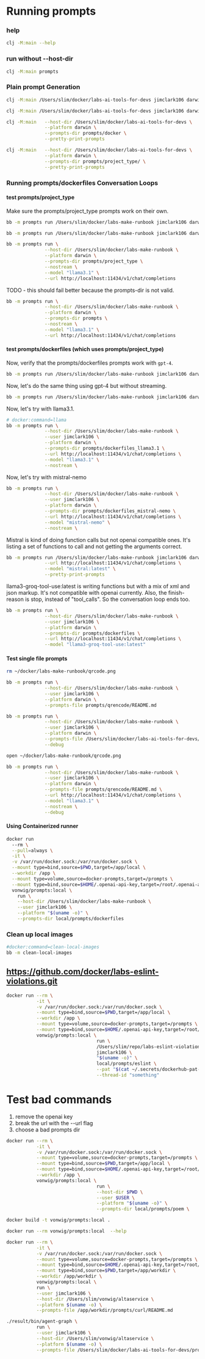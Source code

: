 # Running prompts

### help

```sh
clj -M:main --help
```

### run without --host-dir

```sh
clj -M:main prompts
```

### Plain prompt Generation

```sh
clj -M:main /Users/slim/docker/labs-ai-tools-for-devs jimclark106 darwin prompts/docker
```

```sh
clj -M:main /Users/slim/docker/labs-ai-tools-for-devs jimclark106 darwin prompts/docker --pretty-print-prompts
```

```sh
clj -M:main   --host-dir /Users/slim/docker/labs-ai-tools-for-devs \
              --platform darwin \
              --prompts-dir prompts/docker \
              --pretty-print-prompts
```

```sh
clj -M:main   --host-dir /Users/slim/docker/labs-ai-tools-for-devs \
              --platform darwin \
              --prompts-dir prompts/project_type/ \
              --pretty-print-prompts
```


### Running prompts/dockerfiles Conversation Loops

#### test prompts/project_type

Make sure the prompts/project_type prompts work on their own.

```sh
bb -m prompts run /Users/slim/docker/labs-make-runbook jimclark106 darwin prompts/project_type --debug
```

```sh
bb -m prompts run /Users/slim/docker/labs-make-runbook jimclark106 darwin prompts/project_type --nostream
```

```sh
bb -m prompts run \
              --host-dir /Users/slim/docker/labs-make-runbook \
              --platform darwin \
              --prompts-dir prompts/project_type \
              --nostream \
              --model "llama3.1" \
              --url http://localhost:11434/v1/chat/completions
```

TODO - this should fail better because the prompts-dir is not valid.

```sh
bb -m prompts run \
              --host-dir /Users/slim/docker/labs-make-runbook \
              --platform darwin \
              --prompts-dir prompts \
              --nostream \
              --model "llama3.1" \
              --url http://localhost:11434/v1/chat/completions
```


#### test prompts/dockerfiles (which uses prompts/project_type)

Now, verify that the prompts/dockerfiles prompts work with `gpt-4`.

```sh
bb -m prompts run /Users/slim/docker/labs-make-runbook jimclark106 darwin prompts/dockerfiles
```

Now, let's do the same thing using gpt-4 but without streaming.

```sh
bb -m prompts run /Users/slim/docker/labs-make-runbook jimclark106 darwin prompts/dockerfiles --nostream
```

Now, let's try with llama3.1.

```sh
# docker:command=llama
bb -m prompts run \
              --host-dir /Users/slim/docker/labs-make-runbook \
              --user jimclark106 \
              --platform darwin \
              --prompts-dir prompts/dockerfiles_llama3.1 \
              --url http://localhost:11434/v1/chat/completions \
              --model "llama3.1" \
              --nostream \
```

Now, let's try with mistral-nemo

```sh
bb -m prompts run \
              --host-dir /Users/slim/docker/labs-make-runbook \
              --user jimclark106 \
              --platform darwin \
              --prompts-dir prompts/dockerfiles_mistral-nemo \
              --url http://localhost:11434/v1/chat/completions \
              --model "mistral-nemo" \
              --nostream \
```

Mistral is kind of doing function calls but not openai compatible ones. It's listing a set of functions to call and not getting the arguments correct.

```sh
bb -m prompts run /Users/slim/docker/labs-make-runbook jimclark106 darwin prompts/dockerfiles \
              --url http://localhost:11434/v1/chat/completions \
              --model "mistral:latest" \
              --pretty-print-prompts
```

llama3-groq-tool-use:latest is writing functions but with a mix of xml and json markup.  It's not compatible with openai currently.
Also, the finish-reason is stop, instead of "tool_calls".  So the conversation loop ends too.

```sh
bb -m prompts run \
              --host-dir /Users/slim/docker/labs-make-runbook \
              --user jimclark106 \
              --platform darwin \
              --prompts-dir prompts/dockerfiles \
              --url http://localhost:11434/v1/chat/completions \
              --model "llama3-groq-tool-use:latest" 
```

#### Test single file prompts

```sh
rm ~/docker/labs-make-runbook/qrcode.png
```

```sh
bb -m prompts run \
              --host-dir /Users/slim/docker/labs-make-runbook \
              --user jimclark106 \
              --platform darwin \
              --prompts-file prompts/qrencode/README.md
```

```sh
bb -m prompts run \
              --host-dir /Users/slim/docker/labs-make-runbook \
              --user jimclark106 \
              --platform darwin \
              --prompts-file /Users/slim/docker/labs-ai-tools-for-devs/prompts/curl/README.md \
              --debug
```


```sh
open ~/docker/labs-make-runbook/qrcode.png
```

```sh
bb -m prompts run \
              --host-dir /Users/slim/docker/labs-make-runbook \
              --user jimclark106 \
              --platform darwin \
              --prompts-file prompts/qrencode/README.md \
              --url http://localhost:11434/v1/chat/completions \
              --model "llama3.1" \
              --nostream \
              --debug
```

#### Using Containerized runner

```sh
docker run 
  --rm \
  --pull=always \
  -it \
  -v /var/run/docker.sock:/var/run/docker.sock \
  --mount type=bind,source=$PWD,target=/app/local \
  --workdir /app \
  --mount type=volume,source=docker-prompts,target=/prompts \
  --mount type=bind,source=$HOME/.openai-api-key,target=/root/.openai-api-key \
  vonwig/prompts:local \
    run \
    --host-dir /Users/slim/docker/labs-make-runbook \
    --user jimclark106 \
    --platform "$(uname -o)" \
    --prompts-dir local/prompts/dockerfiles
```

### Clean up local images

```sh
#docker:command=clean-local-images
bb -m clean-local-images
```

## https://github.com/docker/labs-eslint-violations.git

```sh
docker run --rm \
           -it \
           -v /var/run/docker.sock:/var/run/docker.sock \
           --mount type=bind,source=$PWD,target=/app/local \
           --workdir /app \
           --mount type=volume,source=docker-prompts,target=/prompts \
           --mount type=bind,source=$HOME/.openai-api-key,target=/root/.openai-api-key \
           vonwig/prompts:local \
                                 run \
                                 /Users/slim/repo/labs-eslint-violations \
                                 jimclark106 \
                                 "$(uname -o)" \
                                 local/prompts/eslint \
                                 --pat "$(cat ~/.secrets/dockerhub-pat-ai-tools-for-devs.txt)" \
                                 --thread-id "something"
```

# Test bad commands

1. remove the openai key
2. break the url with the --url flag
3. choose a bad prompts dir

```sh
docker run --rm \
           -it \
           -v /var/run/docker.sock:/var/run/docker.sock \
           --mount type=volume,source=docker-prompts,target=/prompts \
           --mount type=bind,source=$PWD,target=/app/local \
           --mount type=bind,source=$HOME/.openai-api-key,target=/root/.openai-api-key \
           --workdir /app \
           vonwig/prompts:local \
                                 run \
                                 --host-dir $PWD \
                                 --user $USER \
                                 --platform "$(uname -o)" \
                                 --prompts-dir local/prompts/poem \
```


```sh
docker build -t vonwig/prompts:local .
```

```sh
docker run --rm vonwig/prompts:local  --help
```

```sh
docker run --rm \
           -it \
           -v /var/run/docker.sock:/var/run/docker.sock \
           --mount type=volume,source=docker-prompts,target=/prompts \
           --mount type=bind,source=$HOME/.openai-api-key,target=/root/.openai-api-key \
           --mount type=bind,source=$PWD,target=/app/workdir \
           --workdir /app/workdir \
           vonwig/prompts:local \
           run \
           --user jimclark106 \
           --host-dir /Users/slim/vonwig/altaservice \
           --platform $(uname -o) \
           --prompts-file /app/workdir/prompts/curl/README.md
```

```sh
./result/bin/agent-graph \
           run \
           --user jimclark106 \
           --host-dir /Users/slim/vonwig/altaservice \
           --platform $(uname -o) \
           --prompts-file /Users/slim/docker/labs-ai-tools-for-devs/prompts/curl/README.md

```
